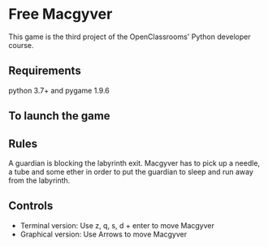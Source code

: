 # Free Macgyver
This game is the third project of the OpenClassrooms' Python developer course.

## Requirements
python 3.7+ and pygame 1.9.6

## To launch the game


## Rules
A guardian is blocking the labyrinth exit.
Macgyver has to pick up a needle, a tube and some ether in order to put the guardian to sleep and run away from the labyrinth.

## Controls
* Terminal version: Use z, q, s, d + enter to move Macgyver
* Graphical version: Use Arrows to move Macgyver
